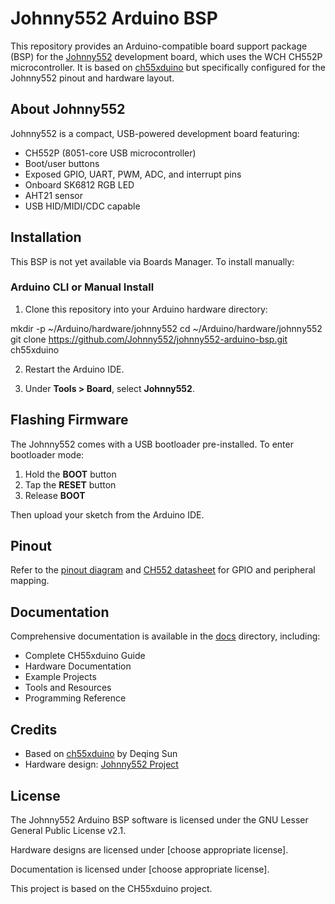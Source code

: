 # Johnny552 Arduino BSP

This repository provides an Arduino-compatible board support package (BSP) for the [Johnny552](https://github.com/Johnny552) development board, which uses the WCH CH552P microcontroller. It is based on [ch55xduino](https://github.com/DeqingSun/ch55xduino) but specifically configured for the Johnny552 pinout and hardware layout.

## About Johnny552

Johnny552 is a compact, USB-powered development board featuring:
- CH552P (8051-core USB microcontroller)
- Boot/user buttons
- Exposed GPIO, UART, PWM, ADC, and interrupt pins
- Onboard SK6812 RGB LED
- AHT21 sensor
- USB HID/MIDI/CDC capable

## Installation

This BSP is not yet available via Boards Manager. To install manually:

### Arduino CLI or Manual Install

1. Clone this repository into your Arduino hardware directory:

mkdir -p ~/Arduino/hardware/johnny552 cd ~/Arduino/hardware/johnny552 git clone https://github.com/Johnny552/johnny552-arduino-bsp.git ch55xduino

2. Restart the Arduino IDE.

3. Under **Tools > Board**, select **Johnny552**.

## Flashing Firmware

The Johnny552 comes with a USB bootloader pre-installed. To enter bootloader mode:

1. Hold the **BOOT** button
2. Tap the **RESET** button
3. Release **BOOT**

Then upload your sketch from the Arduino IDE.

## Pinout

Refer to the [pinout diagram](docs/johnny552-pinout.png) and [CH552 datasheet](docs/CH552DS1.pdf) for GPIO and peripheral mapping.

## Documentation

Comprehensive documentation is available in the [docs](docs/index.md) directory, including:
- Complete CH55xduino Guide
- Hardware Documentation
- Example Projects
- Tools and Resources
- Programming Reference

## Credits

- Based on [ch55xduino](https://github.com/DeqingSun/ch55xduino) by Deqing Sun
- Hardware design: [Johnny552 Project](https://github.com/Johnny552)

## License

The Johnny552 Arduino BSP software is licensed under the GNU Lesser General Public License v2.1.

Hardware designs are licensed under [choose appropriate license].

Documentation is licensed under [choose appropriate license].

This project is based on the CH55xduino project.
